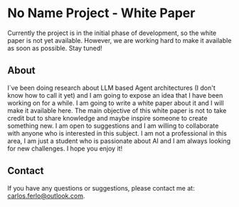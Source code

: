 # No Name Project - White Paper

Currently the project is in the initial phase of development, so the white paper is not yet available. However, we are working hard to make it available as soon as possible. Stay tuned!

## About

I`ve been doing research about LLM based Agent architectures (I don't know how to call it yet) and I am going to expose an idea that I have been working on for a while. I am going to write a white paper about it and I will make it available here. The main objective of this white paper is not to take credit but to share knowledge and maybe inspire someone to create something new. I am open to suggestions and I am willing to collaborate with anyone who is interested in this subject. I am not a professional in this area, I am just a student who is passionate about AI and I am always looking for new challenges. I hope you enjoy it!

## Contact

If you have any questions or suggestions, please contact me at: [carlos.ferlo@outlook.com](mailto:carlos.ferlo@outlook.com).
